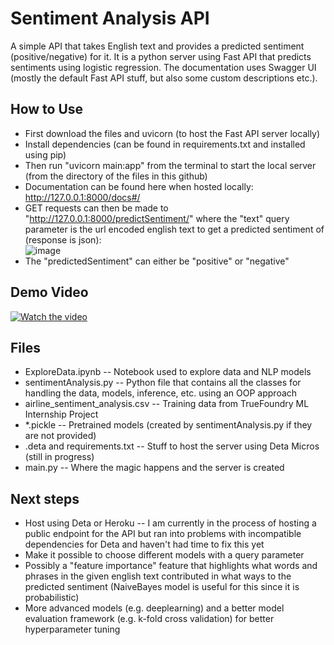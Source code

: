 # Sentiment Analysis API
A simple API that takes English text and provides a predicted sentiment (positive/negative) for it. It is a python server using Fast API that predicts sentiments using logistic regression. The documentation uses Swagger UI (mostly the default Fast API stuff, but also some custom descriptions etc.).

## How to Use
* First download the files and uvicorn (to host the Fast API server locally)
* Install dependencies (can be found in requirements.txt and installed using pip)
* Then run "uvicorn main:app" from the terminal to start the local server (from the directory of the files in this github)
* Documentation can be found here when hosted locally: http://127.0.0.1:8000/docs#/
* GET requests can then be made to "http://127.0.0.1:8000/predictSentiment/" where the "text" query parameter is the url encoded english text to get a predicted sentiment of (response is json): <br>
![image](https://user-images.githubusercontent.com/97496861/179452562-7c5327f3-07a2-479c-b01a-d05652a7556d.png)
* The "predictedSentiment" can either be "positive" or "negative"

## Demo Video
[![Watch the video](https://img.youtube.com/vi/bcV2_wZw4FA/maxresdefault.jpg)](https://youtu.be/bcV2_wZw4FA)

## Files
* ExploreData.ipynb -- Notebook used to explore data and NLP models
* sentimentAnalysis.py -- Python file that contains all the classes for handling the data, models, inference, etc. using an OOP approach
* airline_sentiment_analysis.csv -- Training data from TrueFoundry ML Internship Project
* *.pickle -- Pretrained models (created by sentimentAnalysis.py if they are not provided)
* .deta and requirements.txt -- Stuff to host the server using Deta Micros (still in progress)
* main.py -- Where the magic happens and the server is created

## Next steps
* Host using Deta or Heroku -- I am currently in the process of hosting a public endpoint for the API but ran into problems with incompatible dependencies for Deta and haven't had time to fix this yet
* Make it possible to choose different models with a query parameter
* Possibly a "feature importance" feature that highlights what words and phrases in the given english text contributed in what ways to the predicted sentiment (NaiveBayes model is useful for this since it is probabilistic)
* More advanced models (e.g. deeplearning) and a better model evaluation framework (e.g. k-fold cross validation) for better hyperparameter tuning
